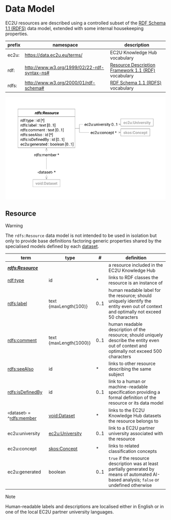 # Data Model

EC2U resources are described using a controlled subset
of the [RDF Schema 1.1 (RDFS)](https://www.w3.org/TR/rdf11-schema/) data model, extended with some internal
housekeeping properties.

| prefix | namespace                                   | description                                                                                                    |
|--------|---------------------------------------------|----------------------------------------------------------------------------------------------------------------|
| ec2u:  | https://data.ec2u.eu/terms/                 | EC2U Knowledge Hub vocabulary                                                                                  |
| rdf:   | http://www.w3.org/1999/02/22-rdf-syntax-ns# | [Resource Description Framework 1.1 (RDF)](https://www.w3.org/TR/2014/REC-rdf11-concepts-20140225/) vocabulary |
| rdfs:  | http://www.w3.org/2000/01/rdf-schema#       | [RDF Schema 1.1 (RDFS)](https://www.w3.org/TR/rdf11-schema/) vocabulary                                        |

![resource data model](index/resources.svg#75)

## Resource

> [!WARNING]
> The `rdfs:Resource` data model is not intended to be used in isolation but only to provide base
> definitions factoring generic properties shared by the specialised models defined by each [dataset](./index.md).

| term                                                                    | type                                | #    | definition                                                                                                                                   |
|-------------------------------------------------------------------------|-------------------------------------|------|----------------------------------------------------------------------------------------------------------------------------------------------|
| ***[rdfs:Resource](https://www.w3.org/TR/rdf-schema/#ch_resource)***    |                                     |      | a resource included in the EC2U Knowledge Hub                                                                                                |
| [rdf:type](https://www.w3.org/TR/rdf-schema/#ch_type)                   | id                                  | *    | links to RDF classes the resource is an instance of                                                                                          |
| [rdfs:label](https://www.w3.org/TR/rdf-schema/#ch_label)                | text {maxLength(100)}               | 0..1 | human readable label for the resource; should uniquely identify the entity even out of context and optimally not exceed 50 characters        |
| [rdfs:comment](https://www.w3.org/TR/rdf-schema/#ch_comment)            | text {maxLength(1000)}              | 0..1 | human readable description of the resource; should uniquely describe the entity even out of context and optimally not exceed 500 characters  |
| [rdfs:seeAlso](https://www.w3.org/TR/rdf-schema/#ch_seealso)            | id                                  | *    | links to other resource describing the same subject                                                                                          |
| [rdfs:isDefinedBy](https://www.w3.org/TR/rdf-schema/#ch_isdefinedby)    | id                                  | 0..1 | link to a human or machine-readable specification providing a formal definition of the resource or its data model                            |
| ‹dataset› = ^[rdfs:member](https://www.w3.org/TR/rdf-schema/#ch_member) | [void:Dataset](./index.md)          | *    | links to the EC2U Knowledge Hub datasets the resource belongs to                                                                             |
| ec2u:university                                                         | [ec2u:University](universities.md)  | 0..1 | link to a EC2U partner university associated with the resource                                                                               |
| ec2u:concept                                                            | [skos:Concept](concepts.md#concept) | *    | links to related classification concepts                                                                                                     |
| ec2u:generated                                                          | boolean                             | 0..1 | `true` if the resource description was at least partially  generated by means of automated AI-based analysis; `false` or undefined otherwise |

> [!NOTE]
>
> Human-readable labels and descriptions are localised either in English or in one of the local EC2U partner
> university languages.
